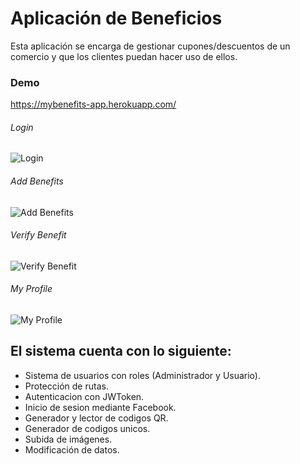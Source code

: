 # Aplicación de Beneficios

Esta aplicación se encarga de gestionar cupones/descuentos de un comercio y que los clientes puedan hacer uso de ellos.

### Demo
https://mybenefits-app.herokuapp.com/

###### Login
![Login](https://i.ibb.co/LgLPMD0/chrome-2019-07-09-22-21-35.jpg "Login")

###### Add Benefits
![Add Benefits](https://i.ibb.co/WFQ4Nt1/chrome-2019-07-09-22-31-09.png "Add Benefits")

###### Verify Benefit
![Verify Benefit](https://i.ibb.co/R2hgH3v/chrome-2019-07-09-22-41-09.png "Verify Benefit")

###### My Profile
![My Profile](https://i.ibb.co/jkzGJQT/chrome-2019-07-09-22-33-09.png "My Profile")

## El sistema cuenta con lo siguiente:

- Sistema de usuarios con roles (Administrador y Usuario).
- Protección de rutas.
- Autenticacion con JWToken.
- Inicio de sesion mediante Facebook.
- Generador y lector de codigos QR.
- Generador de codigos unicos.
- Subida de imágenes.
- Modificación de datos.

